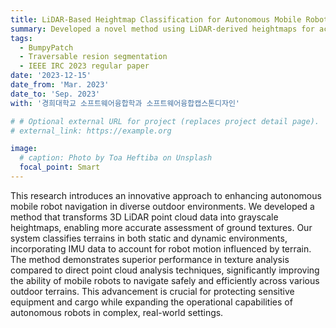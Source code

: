 ```yaml
---
title: LiDAR-Based Heightmap Classification for Autonomous Mobile Robot Navigation in Outdoor Environments
summary: Developed a novel method using LiDAR-derived heightmaps for accurate ground texture assessment in autonomous mobile robot navigation.
tags:
  - BumpyPatch
  - Traversable resion segmentation
  - IEEE IRC 2023 regular paper
date: '2023-12-15'
date_from: 'Mar. 2023'
date_to: 'Sep. 2023'
with: '경희대학교 소프트웨어융합학과 소프트웨어융합캡스톤디자인'

# # Optional external URL for project (replaces project detail page).
# external_link: https://example.org

image:
  # caption: Photo by Toa Heftiba on Unsplash
  focal_point: Smart
---
```


This research introduces an innovative approach to enhancing autonomous mobile robot navigation in diverse outdoor environments. We developed a method that transforms 3D LiDAR point cloud data into grayscale heightmaps, enabling more accurate assessment of ground textures. Our system classifies terrains in both static and dynamic environments, incorporating IMU data to account for robot motion influenced by terrain. The method demonstrates superior performance in texture analysis compared to direct point cloud analysis techniques, significantly improving the ability of mobile robots to navigate safely and efficiently across various outdoor terrains. This advancement is crucial for protecting sensitive equipment and cargo while expanding the operational capabilities of autonomous robots in complex, real-world settings.